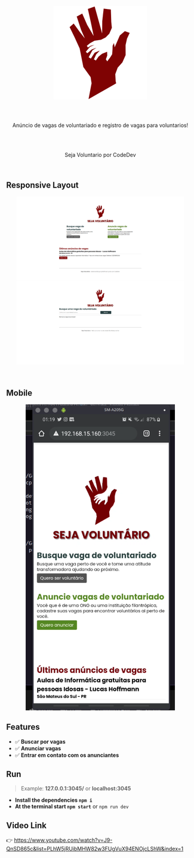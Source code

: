 <h1 align="center">
</br>
  <img src="./public/assets/img/logo.png" width="250">
</br>
</br>
</h1>
<p align="center">Anúncio de vagas de voluntariado e registro de vagas para voluntarios!</p>
</br>
</br>
<p align="center">Seja Voluntario por CodeDev</p>
</br>
<h2>Responsive Layout</h2>
<p align="center">
  <img src="./public/assets/shots/pc-1.png" width=450 title="Login">
  <img src="./public/assets/shots/pc-2.png" width=450 title="Login">
</p>
</br>
<h2>Mobile</h2>
<p align="center">
  <img src="./public/assets/shots/phone-1.png" width=400 title="Login">
</p>


## Features
- ✅ **Buscar por vagas**
- ✅ **Anunciar vagas**
- ✅ **Entrar em contato com os anunciantes**

## Run
> Example: **127.0.0.1:3045/** or **localhost:3045**

- **Install the dependencies `npm i`**
- **At the terminal start `npm start`** or `npm run dev`

## Video Link
👉 https://www.youtube.com/watch?v=J9-QnSD865c&list=PLhW5jRUibMHW82w3FUgVuX94ENOjcLShW&index=1
